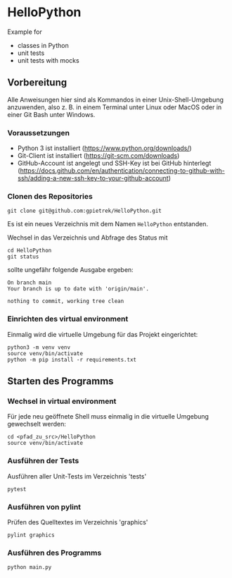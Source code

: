 # HelloPython

Example for
- classes in Python
- unit tests
- unit tests with mocks

## Vorbereitung

Alle Anweisungen hier sind als Kommandos in einer Unix-Shell-Umgebung
anzuwenden, also z. B. in einem Terminal unter Linux oder MacOS oder
in einer Git Bash unter Windows.

### Voraussetzungen

- Python 3 ist installiert (https://www.python.org/downloads/)
- Git-Client ist installiert (https://git-scm.com/downloads)
- GitHub-Account ist angelegt und SSH-Key ist bei GitHub hinterlegt (https://docs.github.com/en/authentication/connecting-to-github-with-ssh/adding-a-new-ssh-key-to-your-github-account)

### Clonen des Repositories

```shell
git clone git@github.com:gpietrek/HelloPython.git
```

Es ist ein neues Verzeichnis mit dem Namen `HelloPython` entstanden.

Wechsel in das Verzeichnis und Abfrage des Status mit
```shell
cd HelloPython
git status
```
sollte ungefähr folgende Ausgabe ergeben:
```shell
On branch main
Your branch is up to date with 'origin/main'.

nothing to commit, working tree clean
```

### Einrichten des virtual environment 

Einmalig wird die virtuelle Umgebung für das Projekt eingerichtet:
```shell
python3 -m venv venv
source venv/bin/activate
python -m pip install -r requirements.txt
```

## Starten des Programms

### Wechsel in virtual environment

Für jede neu geöffnete Shell muss einmalig in die virtuelle Umgebung gewechselt werden:
```shell
cd <pfad_zu_src>/HelloPython
source venv/bin/activate
```

### Ausführen der Tests

Ausführen aller Unit-Tests im Verzeichnis 'tests'

```shell
pytest
```
### Ausführen von pylint

Prüfen des Quelltextes im Verzeichnis 'graphics'

```shell
pylint graphics
```

### Ausführen des Programms

```shell
python main.py
```

